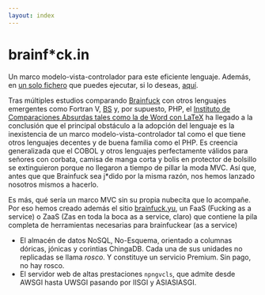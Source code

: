 ```yaml
---
layout: index
---
```


brainf*ck.in
============

Un marco modelo-vista-controlador para este eficiente lenguaje. Además, en [un solo fichero](brainf*ck.in.bf) que puedes ejecutar, si lo deseas, [aquí](brainf*ck.in.bf).

Tras múltiples estudios comparando [Brainfuck](http://en.wikipedia.org/wiki/Brainfuck) con otros lenguajes emergentes como Fortran V, [BS](https://github.com/BSLang/BS) y, por supuesto, PHP, el [Instituto de Comparaciones Absurdas tales como la de Word con LaTeX](http://www.plosone.org/article/comments/info%3Adoi%2F10.1371%2Fjournal.pone.0115069) ha llegado a la conclusión que el principal obstáculo a la adopción del lenguaje es la inexistencia de un marco modelo-vista-controlador tal como el que tiene otros lenguajes decentes y de buena familia como el PHP. Es creencia generalizada que el COBOL y otros lenguajes perfectamente válidos para señores con corbata, camisa de manga corta y bolis en protector de bolsillo se extinguieron porque no llegaron a tiempo de pillar la moda MVC. Así que, antes que que Brainfuck sea j*dido por la misma razón, nos hemos lanzado nosotros mismos a hacerlo.

Es más, qué sería un marco MVC sin su propia nubecita que lo acompañe. Por eso hemos creado además el sitio [brainfuck.yu](http://google.es/?ya+puedes+buscarlo+que+no+existe), un FaaS (Fucking as a service) o ZaaS (Zas en toda la boca as a service, claro) que contiene la pila completa de herramientas necesarias para brainfuckear (as a service)

* El almacén de datos NoSQL, No-Esquema, orientado a columnas dóricas, jónicas y corintias ChingaDB. Cada una de sus unidades no replicadas se llama *rosco*. Y constituye un servicio Premium. Sin pago, no hay rosco.
* El servidor web de altas prestaciones `npngvcls`, que admite desde AWSGI hasta UWSGI pasando por IISGI y ASIASIASGI.






